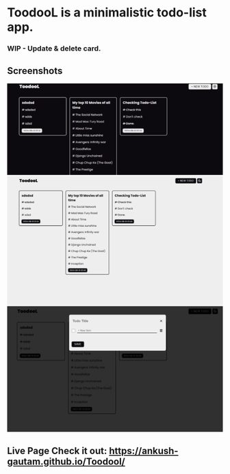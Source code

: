 # ToodooL is a minimalistic todo-list app.

### WIP - Update & delete card.

## Screenshots
![Screenshot](./src/assets/ss1.png)
![Screenshot](./src/assets/ss2.png)
![Screenshot](./src/assets/ss3.png)

## Live Page Check it out: https://ankush-gautam.github.io/Toodool/
